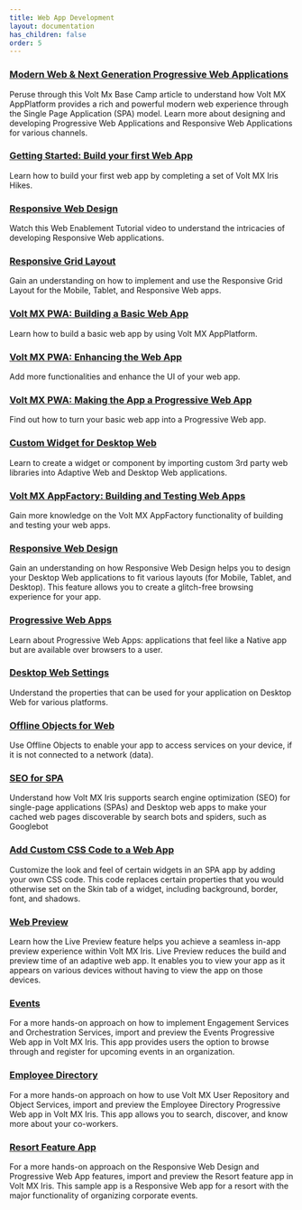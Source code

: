 ```yaml
---
title: Web App Development 
layout: documentation
has_children: false
order: 5
---
```


### [Modern Web & Next Generation Progressive Web Applications](https://support.hcltechsw.com/csm?id=kb_article&sysparm_article=KB0083638)
Peruse through this Volt Mx Base Camp article to understand how Volt MX AppPlatform provides a rich and powerful modern web experience through the Single Page Application (SPA) model. Learn more about designing and developing Progressive Web Applications and Responsive Web Applications for various channels.

### [Getting Started: Build your first Web App](https://support.hcltechsw.com/csm?id=kb_search)
Learn how to build your first web app by completing a set of Volt MX Iris Hikes.

### [Responsive Web Design](https://youtu.be/qfdRonVOStU)
Watch this Web Enablement Tutorial video to understand the intricacies of developing Responsive Web applications.

### [Responsive Grid Layout](Iris/iris_user_guide/Content/ResponsiveGridLayout.html)
Gain an understanding on how to implement and use the Responsive Grid Layout for the Mobile, Tablet, and Responsive Web apps.

### [Volt MX PWA: Building a Basic Web App](https://www.youtube.com/watch?v=RwncG6Jx6-g&t=36s)
Learn how to build a basic web app by using Volt MX AppPlatform.

### [Volt MX PWA: Enhancing the Web App](https://www.youtube.com/watch?v=_tPkzQZAzOI)
Add more functionalities and enhance the UI of your web app.

### [Volt MX PWA: Making the App a Progressive Web App](https://www.youtube.com/watch?v=iJF1nR2S6s8)
Find out how to turn your basic web app into a Progressive Web app.

### [Custom Widget for Desktop Web](Iris/iris_user_guide/Content/SPA_Custom_Widget.html)
Learn to create a widget or component by importing custom 3rd party web libraries into Adaptive Web and Desktop Web applications.

### [Volt MX AppFactory: Building and Testing Web Apps](https://www.youtube.com/watch?v=00EL_ywZaoM)
Gain more knowledge on the Volt MX AppFactory functionality of building and testing your web apps.

### [Responsive Web Design](Iris/iris_user_guide/Content/Responsive_Design_8_2.html)
Gain an understanding on how Responsive Web Design helps you to design your Desktop Web applications to fit various layouts (for Mobile, Tablet, and Desktop). This feature allows you to create a glitch-free browsing experience for your app.

### [Progressive Web Apps](Iris/iris_user_guide/Content/ProgressiveWebApp.html)
Learn about Progressive Web Apps: applications that feel like a Native app but are available over browsers to a user.

### [Desktop Web Settings](Iris/iris_user_guide/Content/Desktop_Web_Properties.html)
Understand the properties that can be used for your application on Desktop Web for various platforms.

### [Offline Objects for Web](Iris/iris_user_guide/Content/Developing_Offline_Applications.html)
Use Offline Objects to enable your app to access services on your device, if it is not connected to a network (data).

### [SEO for SPA](Iris/iris_user_guide/Content/SEOforSPA.html)
Understand how Volt MX Iris supports search engine optimization (SEO) for single-page applications (SPAs) and Desktop web apps to make your cached web pages discoverable by search bots and spiders, such as Googlebot

### [Add Custom CSS Code to a Web App](Iris/iris_user_guide/Content/AddCustomCSSCodeToSPAApp.html)
Customize the look and feel of certain widgets in an SPA app by adding your own CSS code. This code replaces certain properties that you would otherwise set on the Skin tab of a widget, including background, border, font, and shadows.

### [Web Preview](Iris/iris_user_guide/Content/LivePreview.html)
Learn how the Live Preview feature helps you achieve a seamless in-app preview experience within Volt MX Iris. Live Preview reduces the build and preview time of an adaptive web app. It enables you to view your app as it appears on various devices without having to view the app on those devices.

### [Events](https://marketplace.hclvoltmx.com/items/events)
For a more hands-on approach on how to implement Engagement Services and Orchestration Services, import and preview the Events Progressive Web app in Volt MX Iris. This app provides users the option to browse through and register for upcoming events in an organization.

### [Employee Directory](https://marketplace.hclvoltmx.com/items/employee-directory-1)
For a more hands-on approach on how to use Volt MX User Repository and Object Services, import and preview the Employee Directory Progressive Web app in Volt MX Iris. This app allows you to search, discover, and know more about your co-workers.

### [Resort Feature App](https://marketplace.hclvoltmx.com/items/resort-feature-app)
For a more hands-on approach on the Responsive Web Design and Progressive Web App features, import and preview the Resort feature app in Volt MX Iris. This sample app is a Responsive Web app for a resort with the major functionality of organizing corporate events.
